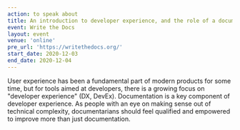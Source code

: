```yaml
---
action: to speak about
title: An introduction to developer experience, and the role of a documentarian
event: Write the Docs
layout: event
venue: 'online'
pre_url: 'https://writethedocs.org/'
start_date: 2020-12-03
end_date: 2020-12-04
---
```



User experience has been a fundamental part of modern products for some time, but for tools aimed at developers, there is a growing focus on "developer experience" (DX, DevEx). Documentation is a key component of developer experience. As people with an eye on making sense out of technical complexity, documentarians should feel qualified and empowered to improve more than just documentation.